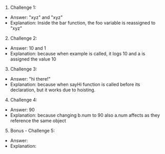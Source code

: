 1. Challenge 1:

- Answer: "xyz" and "xyz"
- Explanation: Inside the bar function, the foo variable is reassigned to "xyz"

2. Challenge 2:

- Answer: 10 and 1
- Explanation: because when example is called, it logs 10 and a is assigned the value 10

3. Challenge 3:

- Answer: "hi there!"
- Explanation: because when sayHi function is called before its declaration, but it works due to hoisting.

4. Challenge 4:

- Answer: 90
- Explanation: because changing b.num to 90 also a.num affects as they reference the same object

5. Bonus - Challenge 5:

- Answer:
- Explanation:

